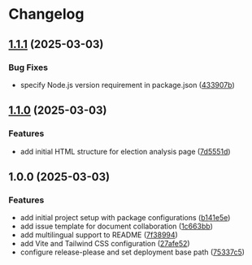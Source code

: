 # Changelog

## [1.1.1](https://github.com/rvanbaalen/curacao-election-2025/compare/curacao-election-2025-v1.1.0...curacao-election-2025-v1.1.1) (2025-03-03)


### Bug Fixes

* specify Node.js version requirement in package.json ([433907b](https://github.com/rvanbaalen/curacao-election-2025/commit/433907beb63bc8e1248e11d76d494f09abc34494))

## [1.1.0](https://github.com/rvanbaalen/curacao-election-2025/compare/curacao-election-2025-v1.0.0...curacao-election-2025-v1.1.0) (2025-03-03)


### Features

* add initial HTML structure for election analysis page ([7d5551d](https://github.com/rvanbaalen/curacao-election-2025/commit/7d5551dbbd2483b90da8ed8e0d0b889db5771d4f))

## 1.0.0 (2025-03-03)


### Features

* add initial project setup with package configurations ([b141e5e](https://github.com/rvanbaalen/curacao-election-2025/commit/b141e5eace0e8f46766cbd10d1d92c2178128f0a))
* add issue template for document collaboration ([1c663bb](https://github.com/rvanbaalen/curacao-election-2025/commit/1c663bb66bdb41f4e09f17f86c4c7a32f53cdefc))
* add multilingual support to README ([7f38994](https://github.com/rvanbaalen/curacao-election-2025/commit/7f38994e3e27f1f3529bbb338d29114b531ff056))
* add Vite and Tailwind CSS configuration ([27afe52](https://github.com/rvanbaalen/curacao-election-2025/commit/27afe526fdffa59ef55bdd8b3e8a2ec337e75075))
* configure release-please and set deployment base path ([75337c5](https://github.com/rvanbaalen/curacao-election-2025/commit/75337c52bb56f48846ebcb3ce887b4cf7ef93d06))

